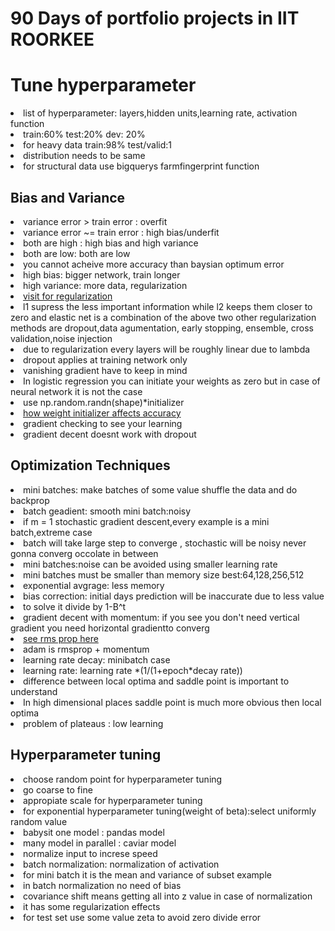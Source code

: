 <h1>90 Days of portfolio projects in IIT ROORKEE</h1>
<h1>Tune hyperparameter</h1>
<li>list of hyperparameter: layers,hidden units,learning rate, activation function</li>
<li>train:60% test:20% dev: 20%</li>
<li>for heavy data train:98% test/valid:1</li>
<li>distribution needs to be same </li>
<li>for structural data use bigquerys farmfingerprint function</li>
<h2>Bias and Variance</h2>
<li>variance error > train error : overfit</li>
<li>variance error ~= train error : high bias/underfit</li>
<li>both are high : high bias and high variance</li>
<li>both are low: both are low</li>
<li>you cannot acheive more accuracy than baysian optimum error </li>
<li>high bias: bigger network, train longer</li>
<li>high variance: more data, regularization</li>
<li><a href="https://ml-cheatsheet.readthedocs.io/en/latest/regularization.html">visit for regularization</a></li>
<li>l1 supress the less important information while l2 keeps them closer to zero and elastic net is a combination of the above two other regularization methods are dropout,data agumentation, early stopping, ensemble, cross validation,noise injection</li>
<li>due to regularization every layers will be roughly linear due to lambda</li>
<li>dropout applies at training network only</li>
<li>vanishing gradient have to keep in mind</li>
<li>In logistic regression you can initiate your weights as zero but in case of neural network it is not the case</li>
<li>use np.random.randn(shape)*initializer</li>
<li><a href="https://www.wandb.com/articles/the-effects-of-weight-initialization-on-neural-nets#:~:text=Different%20weight%20initialization%20schemes&text=Weights%20initialized%20with%20values%20sampled,distribution%20with%20a%20careful%20tweak">how weight initializer affects accuracy</a></li>
<li>gradient checking to see your learning</li>
<li>gradient decent doesnt work with dropout</li>
<h2>Optimization Techniques</h2>
<li>mini batches: make batches of some value shuffle the data and do backprop</li>
<li>batch geadient: smooth mini batch:noisy </li>
<li>if m = 1 stochastic gradient descent,every example is a mini batch,extreme case</li>
<li>batch will take large step to converge , stochastic will be noisy never gonna converg occolate in between </li>
<li>mini batches:noise can  be avoided using smaller learning rate</li>
<li>mini batches must be smaller than memory size best:64,128,256,512</li>
<li>exponential avgrage: less memory </li>
<li>bias correction: initial days prediction will be inaccurate due to less value</li>
<li>to solve it divide by 1-B^t</li>
<li>gradient decent with momentum: if you see you don't need vertical gradient you need horizontal gradientto converg</li>
<li><a href="https://www.coursera.org/learn/deep-neural-network/lecture/BhJlm/rmsprop">see rms prop here</a></li>
<li>adam is rmsprop + momentum</li>
<li>learning rate decay: minibatch case</li>
<li>learning rate: learning rate *(1/(1+epoch*decay rate))</li>
<li>difference between local optima and saddle point is important to understand</li>
<li>In high dimensional places saddle point is much more obvious then local optima</li>
<li>problem of plateaus : low learning </li>
<h2>Hyperparameter tuning</h2>
<li>choose random point for hyperparameter tuning</li>
<li>go coarse to fine</li>
<li>appropiate scale for hyperparameter tuning</li>
<li>for exponential hyperparameter tuning(weight of beta):select uniformly random value</li>
<li>babysit one model : pandas model</li>
<li>many model in parallel : caviar model</li>
<li>normalize input to increse speed </li>
<li>batch normalization: normalization of activation</li>
<li>for mini batch it is the mean and variance of subset example</li>
<li>in batch normalization no need of bias</li>
<li>covariance shift means getting all into z value in case of normalization</li>
<li>it has some regularization effects</li>
<li>for test set use some value zeta to avoid zero divide error</li>





















